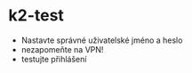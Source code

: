 # k2-test

* Nastavte správné uživatelské jméno a heslo 
* nezapomeňte na VPN!
* testujte přihlášení
